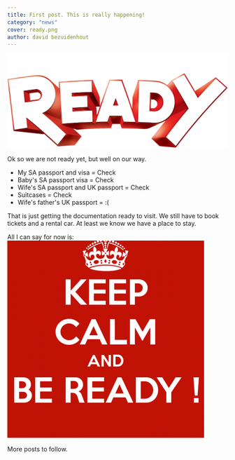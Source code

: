```yaml
---
title: First post. This is really happening!
category: "news"
cover: ready.png
author: david bezuidenhout
---
```


![READY](./ready.png)

Ok so we are not ready yet, but well on our way.

* My SA passport and visa = Check
* Baby's SA passport visa = Check
* Wife's SA passport and UK passport = Check
* Suitcases = Check
* Wife's father's UK passport = :(

That is just getting the documentation ready to visit. We still have to book tickets and a rental car. At least we know we have a place to stay.

All I can say for now is:
![Keep-Calm-and-be-Ready](./keep-calm-and-be-ready.png)

More posts to follow.
